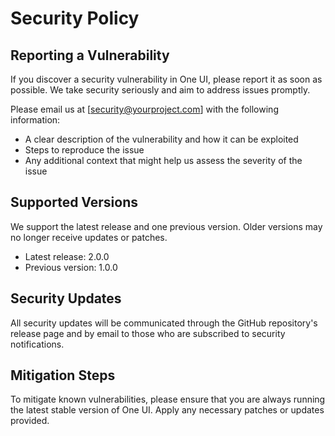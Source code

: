 # Security Policy

## Reporting a Vulnerability

If you discover a security vulnerability in One UI, please report it as soon as possible. We take security seriously and aim to address issues promptly.

Please email us at [security@yourproject.com] with the following information:

- A clear description of the vulnerability and how it can be exploited
- Steps to reproduce the issue
- Any additional context that might help us assess the severity of the issue

## Supported Versions

We support the latest release and one previous version. Older versions may no longer receive updates or patches.

- Latest release: 2.0.0
- Previous version: 1.0.0

## Security Updates

All security updates will be communicated through the GitHub repository's release page and by email to those who are subscribed to security notifications.

## Mitigation Steps

To mitigate known vulnerabilities, please ensure that you are always running the latest stable version of One UI. Apply any necessary patches or updates provided.

